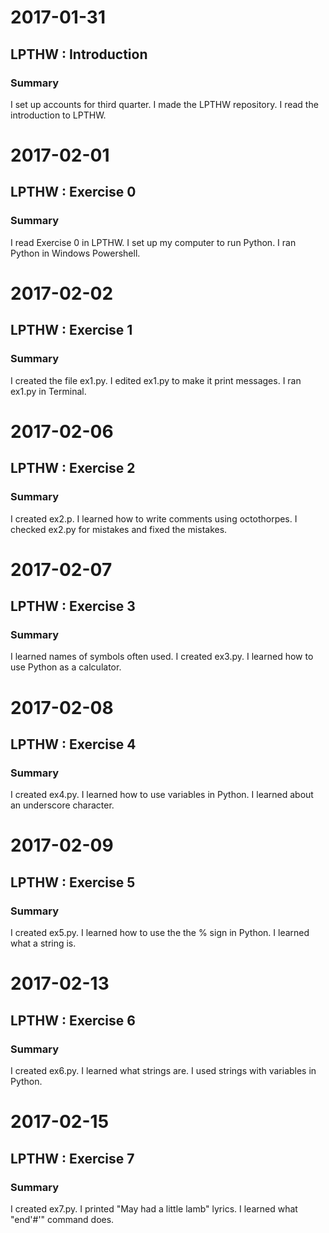 # 2017-01-31
## LPTHW : Introduction
### Summary
I set up accounts for third quarter. I made the LPTHW repository. I read the introduction to LPTHW.

# 2017-02-01
## LPTHW : Exercise 0
### Summary
I read Exercise 0 in LPTHW. I set up my computer to run Python. I ran Python in Windows Powershell.

# 2017-02-02
## LPTHW : Exercise 1
### Summary
I created the file ex1.py. I edited ex1.py to make it print messages. I ran ex1.py in Terminal.

# 2017-02-06
## LPTHW : Exercise 2
### Summary
I created ex2.p. I learned how to write comments using octothorpes. I checked ex2.py for mistakes and fixed the mistakes.

# 2017-02-07
## LPTHW : Exercise 3
### Summary
I learned names of symbols often used. I created ex3.py. I learned how to use Python as a calculator.

# 2017-02-08
## LPTHW : Exercise 4
### Summary
I created ex4.py. I learned how to use variables in Python. I learned about an underscore character.

# 2017-02-09
## LPTHW : Exercise 5
### Summary
I created ex5.py. I learned how to use the the % sign in Python. I learned what a string is.

# 2017-02-13
## LPTHW : Exercise 6
### Summary
I created ex6.py. I learned what strings are. I used strings with variables in Python.

# 2017-02-15
## LPTHW : Exercise 7
### Summary
I created ex7.py. I printed "May had a little lamb" lyrics. I learned what "end'#'" command does.
